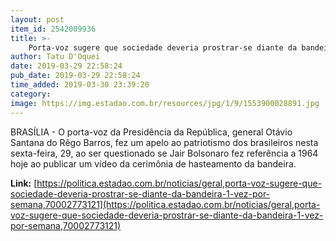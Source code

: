 ```yaml
---
layout: post
item_id: 2542009936
title: >-
    Porta-voz sugere que sociedade deveria prostrar-se diante da bandeira 1 vez por semana
author: Tatu D'Oquei
date: 2019-03-29 22:58:24
pub_date: 2019-03-29 22:58:24
time_added: 2019-03-30 23:39:20
category: 
image: https://img.estadao.com.br/resources/jpg/1/9/1553900028891.jpg
---
```


BRASÍLIA - O porta-voz da Presidência da República, general Otávio Santana do Rêgo Barros, fez um apelo ao patriotismo dos brasileiros nesta sexta-feira, 29, ao ser questionado se Jair Bolsonaro fez referência a 1964 hoje ao publicar um vídeo da cerimônia de hasteamento da bandeira.

**Link:** [https://politica.estadao.com.br/noticias/geral,porta-voz-sugere-que-sociedade-deveria-prostrar-se-diante-da-bandeira-1-vez-por-semana,70002773121](https://politica.estadao.com.br/noticias/geral,porta-voz-sugere-que-sociedade-deveria-prostrar-se-diante-da-bandeira-1-vez-por-semana,70002773121)

